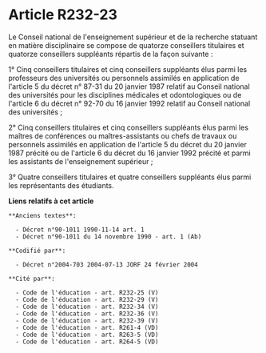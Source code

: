# Article R232-23

Le Conseil national de l'enseignement supérieur et de la recherche statuant en matière disciplinaire se compose de quatorze
conseillers titulaires et quatorze conseillers suppléants répartis de la façon suivante :

1° Cinq conseillers titulaires et cinq conseillers suppléants élus parmi les professeurs des universités ou personnels
assimilés en application de l'article 5 du décret n° 87-31 du 20 janvier 1987 relatif au Conseil national des universités
pour les disciplines médicales et odontologiques ou de l'article 6 du décret n° 92-70 du 16 janvier 1992 relatif au Conseil
national des universités ;

2° Cinq conseillers titulaires et cinq conseillers suppléants élus parmi les maîtres de conférences ou maîtres-assistants ou
chefs de travaux ou personnels assimilés en application de l'article 5 du décret du 20 janvier 1987 précité ou de l'article 6
du décret du 16 janvier 1992 précité et parmi les assistants de l'enseignement supérieur ;

3° Quatre conseillers titulaires et quatre conseillers suppléants élus parmi les représentants des étudiants.

**Liens relatifs à cet article**

	**Anciens textes**:

	  - Décret n°90-1011 1990-11-14 art. 1
	  - Décret n°90-1011 du 14 novembre 1990 - art. 1 (Ab)

	**Codifié par**:

	  - Décret n°2004-703 2004-07-13 JORF 24 février 2004

	**Cité par**:

	  - Code de l'éducation - art. R232-25 (V)
	  - Code de l'éducation - art. R232-29 (V)
	  - Code de l'éducation - art. R232-34 (V)
	  - Code de l'éducation - art. R232-36 (V)
	  - Code de l'éducation - art. R232-39 (V)
	  - Code de l'éducation - art. R261-4 (VD)
	  - Code de l'éducation - art. R263-5 (VD)
	  - Code de l'éducation - art. R264-5 (VD)
